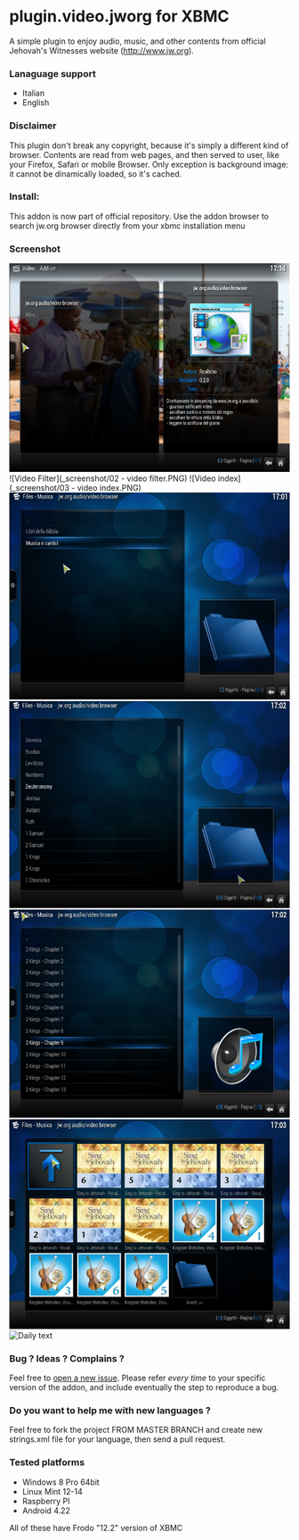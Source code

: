 plugin.video.jworg for XBMC
===========================

A simple plugin to enjoy audio, music, and other contents from official Jehovah's Witnesses website (http://www.jw.org). 

### Lanaguage support

+ Italian
+ English

### Disclaimer

This plugin don't break any copyright, because it's simply a different kind of browser. 
Contents are read from web pages, 
and then served to user, like your Firefox, Safari or mobile Browser.
Only exception is background image: it cannot be dinamically loaded, so it's cached.

### Install: 

This addon is now part of official repository. Use the addon browser to search jw.org browser directly from your 
  xbmc installation menu

### Screenshot

![Cover](/_screenshot/01%20-%20cover.PNG)
![Video Filter](_screenshot/02 - video filter.PNG)
![Video index](_screenshot/03 - video index.PNG)
![Audio index](/_screenshot/04%20-%20audio%20index.PNG)
![Audio bible index](_screenshot/05%20-%20audio%20bible%20index.PNG)
![Audio bible chapters](_screenshot/06%20-%20audio%20bible%20chapters.PNG)
![Musics and sonds](_screenshot/07%20-%20audio%20musics%20and%20songs%20index.PNG)
![Daily text](https://raw.github.com/realtebo/plugin.video.jworg/dev-0.2/_screenshot/08%20-%20daily%20text.PNG)

### Bug ? Ideas ? Complains ?

Feel free to [open a new issue](https://github.com/realtebo/plugin.video.jworg/issues). Please refer *every time* to your specific version of the addon, and include eventually the step to reproduce a bug.

### Do you want to help me with new languages ?

Feel free to fork the project FROM MASTER BRANCH and create new strings.xml file for your language, then send a pull request. 

### Tested platforms

* Windows 8 Pro 64bit
* Linux Mint 12-14
* Raspberry PI 
* Android 4.22

All of these have Frodo "12.2" version of XBMC

